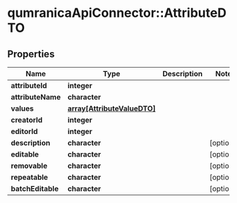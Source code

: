 # qumranicaApiConnector::AttributeDTO

## Properties
Name | Type | Description | Notes
------------ | ------------- | ------------- | -------------
**attributeId** | **integer** |  | 
**attributeName** | **character** |  | 
**values** | [**array[AttributeValueDTO]**](AttributeValueDTO.md) |  | 
**creatorId** | **integer** |  | 
**editorId** | **integer** |  | 
**description** | **character** |  | [optional] 
**editable** | **character** |  | [optional] 
**removable** | **character** |  | [optional] 
**repeatable** | **character** |  | [optional] 
**batchEditable** | **character** |  | [optional] 


